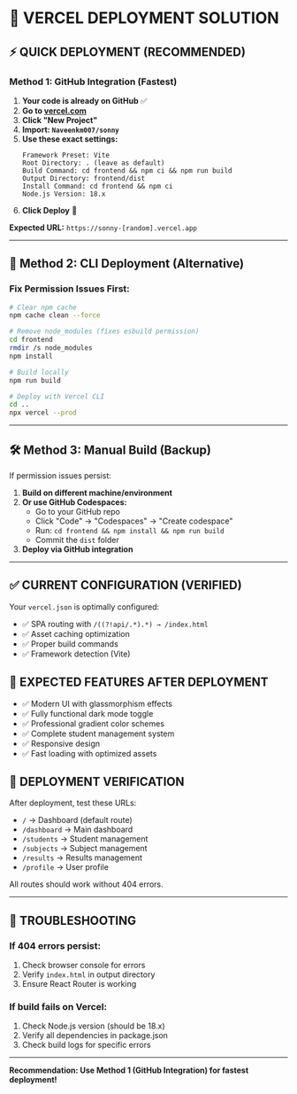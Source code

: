 # 🚀 VERCEL DEPLOYMENT SOLUTION

## ⚡ QUICK DEPLOYMENT (RECOMMENDED)

### Method 1: GitHub Integration (Fastest)
1. **Your code is already on GitHub** ✅
2. **Go to [vercel.com](https://vercel.com)**
3. **Click "New Project"**
4. **Import: `Naveenkm007/sonny`**
5. **Use these exact settings:**
   ```
   Framework Preset: Vite
   Root Directory: . (leave as default)
   Build Command: cd frontend && npm ci && npm run build
   Output Directory: frontend/dist
   Install Command: cd frontend && npm ci
   Node.js Version: 18.x
   ```
6. **Click Deploy** 🎯

**Expected URL:** `https://sonny-[random].vercel.app`

---

## 🔧 Method 2: CLI Deployment (Alternative)

### Fix Permission Issues First:
```bash
# Clear npm cache
npm cache clean --force

# Remove node_modules (fixes esbuild permission)
cd frontend
rmdir /s node_modules
npm install

# Build locally
npm run build

# Deploy with Vercel CLI
cd ..
npx vercel --prod
```

---

## 🛠️ Method 3: Manual Build (Backup)

If permission issues persist:

1. **Build on different machine/environment**
2. **Or use GitHub Codespaces:**
   - Go to your GitHub repo
   - Click "Code" → "Codespaces" → "Create codespace"
   - Run: `cd frontend && npm install && npm run build`
   - Commit the `dist` folder
3. **Deploy via GitHub integration**

---

## ✅ CURRENT CONFIGURATION (VERIFIED)

Your `vercel.json` is optimally configured:
- ✅ SPA routing with `/((?!api/.*).*) → /index.html`
- ✅ Asset caching optimization
- ✅ Proper build commands
- ✅ Framework detection (Vite)

## 🎯 EXPECTED FEATURES AFTER DEPLOYMENT

- ✅ Modern UI with glassmorphism effects
- ✅ Fully functional dark mode toggle
- ✅ Professional gradient color schemes
- ✅ Complete student management system
- ✅ Responsive design
- ✅ Fast loading with optimized assets

## 📱 DEPLOYMENT VERIFICATION

After deployment, test these URLs:
- `/` → Dashboard (default route)
- `/dashboard` → Main dashboard
- `/students` → Student management
- `/subjects` → Subject management
- `/results` → Results management
- `/profile` → User profile

All routes should work without 404 errors.

---

## 🚨 TROUBLESHOOTING

### If 404 errors persist:
1. Check browser console for errors
2. Verify `index.html` in output directory
3. Ensure React Router is working

### If build fails on Vercel:
1. Check Node.js version (should be 18.x)
2. Verify all dependencies in package.json
3. Check build logs for specific errors

---

**Recommendation: Use Method 1 (GitHub Integration) for fastest deployment!**